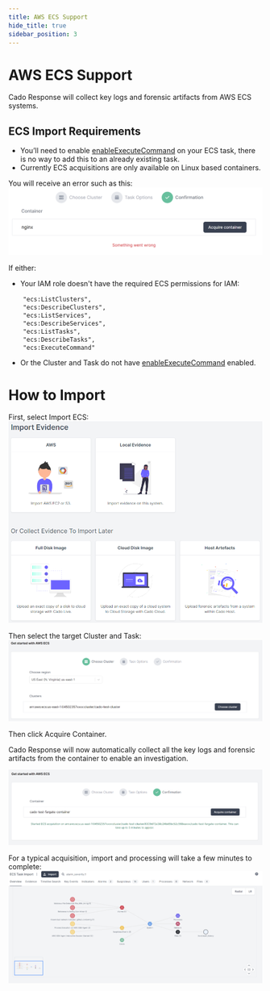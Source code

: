 ```yaml
---
title: AWS ECS Support
hide_title: true
sidebar_position: 3
---
```


# AWS ECS Support

Cado Response will collect key logs and forensic artifacts from AWS ECS systems.

## ECS Import Requirements

* You’ll need to enable [enableExecuteCommand](https://docs.aws.amazon.com/AmazonECS/latest/developerguide/ecs-exec.html) on your ECS task, there is no way to add this to an already existing task.
* Currently ECS acquisitions are only available on Linux based containers.

You will receive an error such as this:
![ECS Error](/img/ecs_error.png)

If either:
* Your IAM role doesn't have the required ECS permissions for IAM: 
```
	"ecs:ListClusters",
	"ecs:DescribeClusters",
	"ecs:ListServices",
	"ecs:DescribeServices",
	"ecs:ListTasks",
	"ecs:DescribeTasks",
	"ecs:ExecuteCommand"
```
* Or the Cluster and Task do not have [enableExecuteCommand](https://docs.aws.amazon.com/AmazonECS/latest/developerguide/ecs-exec.html) enabled.

# How to Import

First, select Import ECS:
![Import ECS 1](/img/import.png)

Then select the target Cluster and Task:
![Import ECS 2](/img/ecs_2.png)

Then click Acquire Container.

Cado Response will now automatically collect all the key logs and forensic artifacts from the container to enable an investigation.

![Import ECS 3](/img/ecs_3.png)

For a typical acquisition, import and processing will take a few minutes to complete:
![Import ECS 4](/img/ecs_4.png)


